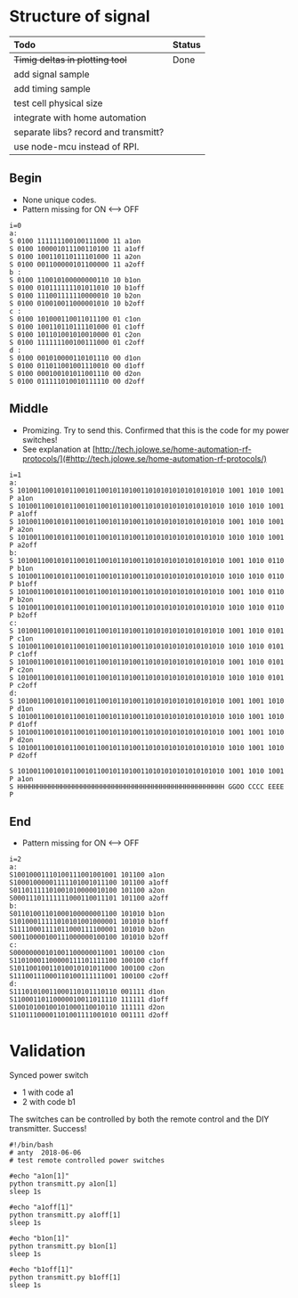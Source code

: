 # Structure of signal

| Todo | Status |
| :--- | :--- |
| ~~Timig deltas in plotting tool~~ | Done | 
| add signal sample |  |
| add timing sample |  |
| test cell physical size |  |
| integrate with home automation |  |
| separate libs? record and transmitt? |  |
| use node-mcu instead of RPI. |  | 

## Begin

 * None unique codes.
 * Pattern missing for ON <--> OFF
 
~~~
i=0
a:
S 0100 111111100100111000 11 a1on
S 0100 100001011100110100 11 a1off
S 0100 100110110111101000 11 a2on
S 0100 001100000101100000 11 a2off
b :                       
S 0100 110010100000000110 10 b1on
S 0100 010111111101011010 10 b1off
S 0100 111001111110000010 10 b2on
S 0100 010010011000001010 10 b2off
c :                       
S 0100 101000110011011100 01 c1on 
S 0100 100110110111101000 01 c1off
S 0100 101101001010010000 01 c2on
S 0100 111111100100111000 01 c2off
d :                       
S 0100 001010000110101110 00 d1on
S 0100 011011001001110010 00 d1off
S 0100 000100101011001110 00 d2on
S 0100 011111010010111110 00 d2off
~~~


## Middle

 * Promizing. Try to send this. Confirmed that this is the code for my power switches!
 * See explanation at [http://tech.jolowe.se/home-automation-rf-protocols/](#http://tech.jolowe.se/home-automation-rf-protocols/)

~~~
i=1
a:
S 1010011001010110010110010110100110101010101010101010 1001 1010 1001 P a1on
S 1010011001010110010110010110100110101010101010101010 1010 1010 1001 P a1off
S 1010011001010110010110010110100110101010101010101010 1001 1010 1001 P a2on
S 1010011001010110010110010110100110101010101010101010 1010 1010 1001 P a2off
b:                                                                      
S 1010011001010110010110010110100110101010101010101010 1001 1010 0110 P b1on
S 1010011001010110010110010110100110101010101010101010 1010 1010 0110 P b1off
S 1010011001010110010110010110100110101010101010101010 1001 1010 0110 P b2on
S 1010011001010110010110010110100110101010101010101010 1010 1010 0110 P b2off
c:                                                                     
S 1010011001010110010110010110100110101010101010101010 1001 1010 0101 P c1on 
S 1010011001010110010110010110100110101010101010101010 1010 1010 0101 P c1off
S 1010011001010110010110010110100110101010101010101010 1001 1010 0101 P c2on
S 1010011001010110010110010110100110101010101010101010 1010 1010 0101 P c2off
d:                                                                     
S 1010011001010110010110010110100110101010101010101010 1001 1001 1010 P d1on
S 1010011001010110010110010110100110101010101010101010 1010 1001 1010 P d1off
S 1010011001010110010110010110100110101010101010101010 1001 1001 1010 P d2on
S 1010011001010110010110010110100110101010101010101010 1010 1001 1010 P d2off
~~~

~~~
S 1010011001010110010110010110100110101010101010101010 1001 1010 1001 P a1on
S HHHHHHHHHHHHHHHHHHHHHHHHHHHHHHHHHHHHHHHHHHHHHHHHHHHH GGOO CCCC EEEE P
~~~

## End

 * Pattern missing for ON <--> OFF

~~~
i=2
a:
S10010001110100111001001001 101100 a1on
S10001000001111101001011100 101100 a1off
S01101111101001010000010100 101100 a2on
S00011101111111000110011101 101100 a2off
b:                                 
S01101001101000100000001100 101010 b1on
S10100011111010101001000001 101010 b1off
S11110001111011000111100001 101010 b2on
S00110000100111000000100100 101010 b2off
c:                                 
S00000000101001100000011001 100100 c1on 
S11010001100000111101111100 100100 c1off
S10110010011010010101011000 100100 c2on
S11100111000110100111111001 100100 c2off
d:                                 
S11101010011000110101110110 001111 d1on
S11000110110000010011011110 111111 d1off
S10010100100101000110010110 111111 d2on
S11011100001101001111001010 001111 d2off
~~~

# Validation

Synced power switch 
 * 1 with code a1
 * 2 with code b1
 
The switches can be controlled by both the remote control and the DIY transmitter. Success!

~~~
#!/bin/bash
# anty  2018-06-06
# test remote controlled power switches

#echo "a1on[1]"
python transmitt.py a1on[1]
sleep 1s 

#echo "a1off[1]"
python transmitt.py a1off[1]
sleep 1s 

#echo "b1on[1]"
python transmitt.py b1on[1]
sleep 1s

#echo "b1off[1]"
python transmitt.py b1off[1]
sleep 1s
~~~





